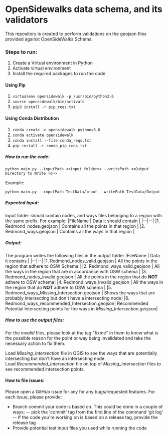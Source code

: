 # OpenSidewalks data schema, and its validators

This repository is created to perform validations on the geojson files provided against OpenSideWalks Schema.

### Steps to run:

1. Create a Virtual environment in Python
2. Activate virtual environment
3. Install the required packages to run the code

 
#### Using Pip
1.  `virtualenv opensidewalk -p /usr/bin/python3.6`
2.  `source opensidewalk/bin/activate`
3.  `pip3 install -r pip_reqs.txt`
  
#### Using Conda Distribution
1.  `conda create -n opensidewalk python=3.8`
2.  `conda activate opensidewalk`
3.  `conda install --file conda_reqs.txt`
4. `pip install -r conda_pip_reqs.txt`

  
##### How to run the code:

  `python main.py --inputPath <<input folder>> --writePath <<Output Directory to Write To>>`

Example:

`python main.py --inputPath TestData/input --writePath TestData/Output`

#####  Expected Input:
Input folder should contain nodes, and ways files belonging to a region with the same prefix.   For example:
|FileName  | Data it should contain |
|--|--|
|1. Redmond_nodes.geojson  | Contains all the points in that region |
|2. Redmond_ways.geojson   | Contains all the ways in that region |

##### Output:
The program writes the following files in the output folder
|FileName  | Data it contains |
|--|--|
|1. Redmond_nodes_valid.geojson  | All the points in the region that adhere to OSW Schema |
|2. Redmond_ways_valid.geojson   | All the ways in the region that are in accordance with OSW schema |
|3. Redmond_nodes_invalid.geojson | All the points in the region that do **NOT** adhere to OSW schema|
|4. Redmond_ways_invalid.geojson | All the ways in the region that do **NOT** adhere to OSW schema |
|5. Redmond_ways_Missing_Intersection.geojson | Shows the ways that are probably intersecting but don't have a intersecting node|
|6. Redmond_ways_recommended_Intersection.geojson| Recommended Potential Intersecting points for the ways in *Missing_Intersection.geojson*|


##### How to use the output files:

For the *invalid* files, please look at the tag "fixme" in them to know what is the possible reason for the point or way being invalidated and take the necessary action to fix them.  

Load *Missing_Intersection* file in QGIS to see the ways that are potentially intersecting but don't have an intersecting node.  
Load *Recommended_Intersection* file on top of *Missing_Intersection* files to see recommended intersection points.

#### How to file issues:

Please open a GitHub issue for any for any bugs/requested features. For each issue, please provide:
 - Branch commit your code is based on. This could be done in a couple of ways:
  -- pick the 'commit' tag from the first line of the command 'git log' 
  -- If the code you're working on is based on a release tag, provide the release tag 
- Provide potential test input files you used while running the code
